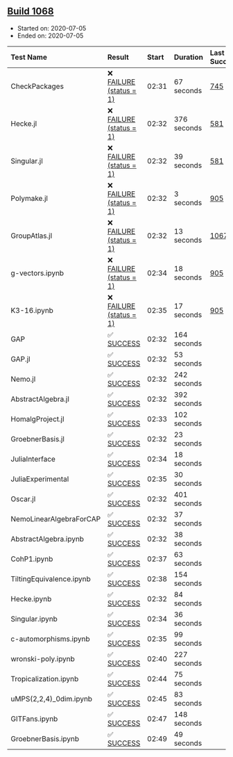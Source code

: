 ## [Build 1068](https://oscarci.mathematik.uni-kl.de/job/oscar-julia-1.4/1068/)

* Started on: 2020-07-05
* Ended on: 2020-07-05

| Test Name    | Result | Start | Duration | Last Success | First Failure |
|:-------------|:-------|:------|:---------|:-------------|:--------------|
| CheckPackages | ❌ [FAILURE (status = 1)](https://oscarci.mathematik.uni-kl.de/job/oscar-julia-1.4/1068/artifact/logs/build-1068/CheckPackages.log) | 02:31 | 67 seconds | [745](https://oscarci.mathematik.uni-kl.de/job/oscar-julia-1.4/745/) | [746](https://oscarci.mathematik.uni-kl.de/job/oscar-julia-1.4/746/) |
| Hecke.jl | ❌ [FAILURE (status = 1)](https://oscarci.mathematik.uni-kl.de/job/oscar-julia-1.4/1068/artifact/logs/build-1068/Hecke.jl.log) | 02:32 | 376 seconds | [581](https://oscarci.mathematik.uni-kl.de/job/oscar-julia-1.4/581/) | [582](https://oscarci.mathematik.uni-kl.de/job/oscar-julia-1.4/582/) |
| Singular.jl | ❌ [FAILURE (status = 1)](https://oscarci.mathematik.uni-kl.de/job/oscar-julia-1.4/1068/artifact/logs/build-1068/Singular.jl.log) | 02:32 | 39 seconds | [581](https://oscarci.mathematik.uni-kl.de/job/oscar-julia-1.4/581/) | [582](https://oscarci.mathematik.uni-kl.de/job/oscar-julia-1.4/582/) |
| Polymake.jl | ❌ [FAILURE (status = 1)](https://oscarci.mathematik.uni-kl.de/job/oscar-julia-1.4/1068/artifact/logs/build-1068/Polymake.jl.log) | 02:32 | 3 seconds | [905](https://oscarci.mathematik.uni-kl.de/job/oscar-julia-1.4/905/) | [907](https://oscarci.mathematik.uni-kl.de/job/oscar-julia-1.4/907/) |
| GroupAtlas.jl | ❌ [FAILURE (status = 1)](https://oscarci.mathematik.uni-kl.de/job/oscar-julia-1.4/1068/artifact/logs/build-1068/GroupAtlas.jl.log) | 02:32 | 13 seconds | [1067](https://oscarci.mathematik.uni-kl.de/job/oscar-julia-1.4/1067/) | [1068](https://oscarci.mathematik.uni-kl.de/job/oscar-julia-1.4/1068/) |
| g-vectors.ipynb | ❌ [FAILURE (status = 1)](https://oscarci.mathematik.uni-kl.de/job/oscar-julia-1.4/1068/artifact/logs/build-1068/g-vectors.ipynb.log) | 02:34 | 18 seconds | [905](https://oscarci.mathematik.uni-kl.de/job/oscar-julia-1.4/905/) | [907](https://oscarci.mathematik.uni-kl.de/job/oscar-julia-1.4/907/) |
| K3-16.ipynb | ❌ [FAILURE (status = 1)](https://oscarci.mathematik.uni-kl.de/job/oscar-julia-1.4/1068/artifact/logs/build-1068/K3-16.ipynb.log) | 02:35 | 17 seconds | [905](https://oscarci.mathematik.uni-kl.de/job/oscar-julia-1.4/905/) | [907](https://oscarci.mathematik.uni-kl.de/job/oscar-julia-1.4/907/) |
| GAP | ✅ [SUCCESS](https://oscarci.mathematik.uni-kl.de/job/oscar-julia-1.4/1068/artifact/logs/build-1068/GAP.log) | 02:32 | 164 seconds |  |  |
| GAP.jl | ✅ [SUCCESS](https://oscarci.mathematik.uni-kl.de/job/oscar-julia-1.4/1068/artifact/logs/build-1068/GAP.jl.log) | 02:32 | 53 seconds |  |  |
| Nemo.jl | ✅ [SUCCESS](https://oscarci.mathematik.uni-kl.de/job/oscar-julia-1.4/1068/artifact/logs/build-1068/Nemo.jl.log) | 02:32 | 242 seconds |  |  |
| AbstractAlgebra.jl | ✅ [SUCCESS](https://oscarci.mathematik.uni-kl.de/job/oscar-julia-1.4/1068/artifact/logs/build-1068/AbstractAlgebra.jl.log) | 02:32 | 392 seconds |  |  |
| HomalgProject.jl | ✅ [SUCCESS](https://oscarci.mathematik.uni-kl.de/job/oscar-julia-1.4/1068/artifact/logs/build-1068/HomalgProject.jl.log) | 02:33 | 102 seconds |  |  |
| GroebnerBasis.jl | ✅ [SUCCESS](https://oscarci.mathematik.uni-kl.de/job/oscar-julia-1.4/1068/artifact/logs/build-1068/GroebnerBasis.jl.log) | 02:32 | 23 seconds |  |  |
| JuliaInterface | ✅ [SUCCESS](https://oscarci.mathematik.uni-kl.de/job/oscar-julia-1.4/1068/artifact/logs/build-1068/JuliaInterface.log) | 02:34 | 18 seconds |  |  |
| JuliaExperimental | ✅ [SUCCESS](https://oscarci.mathematik.uni-kl.de/job/oscar-julia-1.4/1068/artifact/logs/build-1068/JuliaExperimental.log) | 02:35 | 30 seconds |  |  |
| Oscar.jl | ✅ [SUCCESS](https://oscarci.mathematik.uni-kl.de/job/oscar-julia-1.4/1068/artifact/logs/build-1068/Oscar.jl.log) | 02:32 | 401 seconds |  |  |
| NemoLinearAlgebraForCAP | ✅ [SUCCESS](https://oscarci.mathematik.uni-kl.de/job/oscar-julia-1.4/1068/artifact/logs/build-1068/NemoLinearAlgebraForCAP.log) | 02:32 | 37 seconds |  |  |
| AbstractAlgebra.ipynb | ✅ [SUCCESS](https://oscarci.mathematik.uni-kl.de/job/oscar-julia-1.4/1068/artifact/logs/build-1068/AbstractAlgebra.ipynb.log) | 02:32 | 38 seconds |  |  |
| CohP1.ipynb | ✅ [SUCCESS](https://oscarci.mathematik.uni-kl.de/job/oscar-julia-1.4/1068/artifact/logs/build-1068/CohP1.ipynb.log) | 02:37 | 63 seconds |  |  |
| TiltingEquivalence.ipynb | ✅ [SUCCESS](https://oscarci.mathematik.uni-kl.de/job/oscar-julia-1.4/1068/artifact/logs/build-1068/TiltingEquivalence.ipynb.log) | 02:38 | 154 seconds |  |  |
| Hecke.ipynb | ✅ [SUCCESS](https://oscarci.mathematik.uni-kl.de/job/oscar-julia-1.4/1068/artifact/logs/build-1068/Hecke.ipynb.log) | 02:32 | 84 seconds |  |  |
| Singular.ipynb | ✅ [SUCCESS](https://oscarci.mathematik.uni-kl.de/job/oscar-julia-1.4/1068/artifact/logs/build-1068/Singular.ipynb.log) | 02:34 | 36 seconds |  |  |
| c-automorphisms.ipynb | ✅ [SUCCESS](https://oscarci.mathematik.uni-kl.de/job/oscar-julia-1.4/1068/artifact/logs/build-1068/c-automorphisms.ipynb.log) | 02:35 | 99 seconds |  |  |
| wronski-poly.ipynb | ✅ [SUCCESS](https://oscarci.mathematik.uni-kl.de/job/oscar-julia-1.4/1068/artifact/logs/build-1068/wronski-poly.ipynb.log) | 02:40 | 227 seconds |  |  |
| Tropicalization.ipynb | ✅ [SUCCESS](https://oscarci.mathematik.uni-kl.de/job/oscar-julia-1.4/1068/artifact/logs/build-1068/Tropicalization.ipynb.log) | 02:44 | 75 seconds |  |  |
| uMPS(2,2,4)_0dim.ipynb | ✅ [SUCCESS](https://oscarci.mathematik.uni-kl.de/job/oscar-julia-1.4/1068/artifact/logs/build-1068/uMPS-2-2-4-_0dim.ipynb.log) | 02:45 | 83 seconds |  |  |
| GITFans.ipynb | ✅ [SUCCESS](https://oscarci.mathematik.uni-kl.de/job/oscar-julia-1.4/1068/artifact/logs/build-1068/GITFans.ipynb.log) | 02:47 | 148 seconds |  |  |
| GroebnerBasis.ipynb | ✅ [SUCCESS](https://oscarci.mathematik.uni-kl.de/job/oscar-julia-1.4/1068/artifact/logs/build-1068/GroebnerBasis.ipynb.log) | 02:49 | 49 seconds |  |  |
